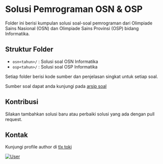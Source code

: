 # Solusi Pemrograman OSN & OSP

Folder ini berisi kumpulan solusi soal-soal pemrograman dari Olimpiade Sains Nasional (OSN) dan Olimpiade Sains Provinsi (OSP) bidang Informatika.

## Struktur Folder

- `osn<tahun>/` : Solusi soal OSN Informatika
- `osp<tahun>/` : Solusi soal OSP Informatika

Setiap folder berisi kode sumber dan penjelasan singkat untuk setiap soal.

Sumber soal dapat anda kunjungi pada [arsip soal](https://osn.toki.id/arsip)

## Kontribusi

Silakan tambahkan solusi baru atau perbaiki solusi yang ada dengan pull request.

## Kontak

Kunjungi profile author di [tlx toki](https://tlx.toki.id)

[![User](https://img.shields.io/badge/tlx_toki-etgvdd-green?logo=htmx&logoColor=blue&style=social)](https://tlx.toki.id/profiles/etgvdd)
